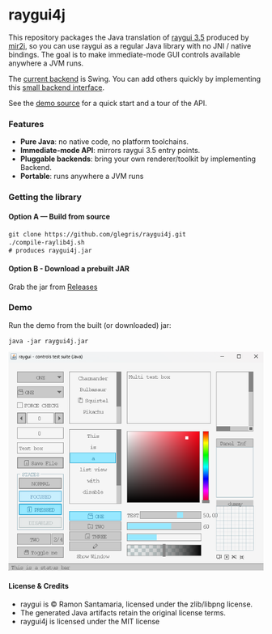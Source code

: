 # raygui4j

This repository packages the Java translation of [raygui 3.5](https://github.com/raysan5/raygui/releases/tag/3.5) produced by [mir2j](https://github.com/glegris/mir2j), so you can use raygui as a regular Java library with no JNI / native bindings. The goal is to make immediate-mode GUI controls available anywhere a JVM runs.

The [current backend](https://github.com/glegris/raygui4j/blob/main/src/raygui4j/SwingBackend.java) is Swing. You can add others quickly by implementing this [small backend interface](https://github.com/glegris/raygui4j/blob/main/src/raygui4j/Backend.java).

See the [demo source](https://github.com/glegris/raygui4j/blob/main/src/raygui4j/Demo.java) for a quick start and a tour of the API.

### Features
- **Pure Java**: no native code, no platform toolchains.
- **Immediate-mode API**: mirrors raygui 3.5 entry points.
- **Pluggable backends**: bring your own renderer/toolkit by implementing Backend.
- **Portable**: runs anywhere a JVM runs

### Getting the library
#### Option A — Build from source
```
git clone https://github.com/glegris/raygui4j.git
./compile-raylib4j.sh
# produces raygui4j.jar
```
#### Option B - Download a prebuilt JAR

Grab the jar from [Releases](https://github.com/glegris/raygui4j/releases)

### Demo
Run the demo from the built (or downloaded) jar:
```
java -jar raygui4j.jar
```

![Demo screenshot](https://github.com/glegris/raygui4j/blob/4e1fa56203f0072709237e43393b27ce4c3db19c/screenshots/raygui4j-demo.png)


#### License & Credits
- raygui is © Ramon Santamaria, licensed under the zlib/libpng license.
- The generated Java artifacts retain the original license terms.
- raygui4j is licensed under the MIT license



